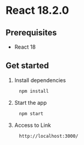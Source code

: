 # React 18.2.0

## Prerequisites

- React 18

## Get started

1. Install dependencies

```bash
     npm install
```

2. Start the app

```bash
     npm start
```

3. Access to Link

```bash
     http://localhost:3000/
```

